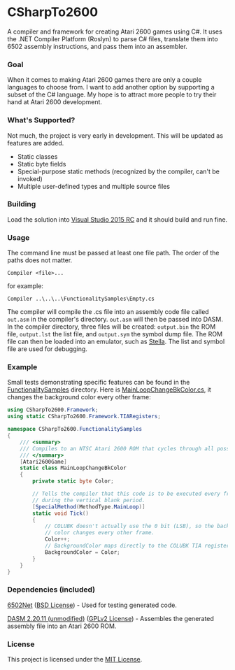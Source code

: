 # CSharpTo2600
A compiler and framework for creating Atari 2600 games using C#. It uses the .NET Compiler Platform (Roslyn) to parse C# files, translate them into 6502 assembly instructions, and pass them into an assembler.
### Goal
When it comes to making Atari 2600 games there are only a couple languages to choose from. I want to add another option by supporting a subset of the C# language. My hope is to attract more people to try their hand at Atari 2600 development.
### What's Supported?
Not much, the project is very early in development. This will be updated as features are added.

* Static classes
 * Static byte fields
 * Special-purpose static methods (recognized by the compiler, can't be invoked)
* Multiple user-defined types and multiple source files

### Building
Load the solution into [Visual Studio 2015 RC](https://www.visualstudio.com/en-us/news/vs2015-vs) and it should build and run fine.
### Usage
The command line must be passed at least one file path. The order of the paths does not matter.

`Compiler <file>...`

for example:

`Compiler ..\..\..\FunctionalitySamples\Empty.cs`

The compiler will compile the .cs file into an assembly code file called `out.asm` in the compiler's directory. `out.asm` will then be passed into DASM. In the compiler directory, three files will be created: `output.bin` the ROM file, `output.lst` the list file, and `output.sym` the symbol dump file. The ROM file can then be loaded into an emulator, such as [Stella](http://stella.sourceforge.net/). The list and symbol file are used for debugging.
### Example
Small tests demonstrating specific features can be found in the [FunctionalitySamples](./FunctionalitySamples) directory. Here is [MainLoopChangeBkColor.cs](./FunctionalitySamples/MainLoopChangeBkColor.cs), it changes the background color every other frame:
```c#
using CSharpTo2600.Framework;
using static CSharpTo2600.Framework.TIARegisters;

namespace CSharpTo2600.FunctionalitySamples
{
    /// <summary>
    /// Compiles to an NTSC Atari 2600 ROM that cycles through all possible background colors.
    /// </summary>
    [Atari2600Game]
    static class MainLoopChangeBkColor
    {
        private static byte Color;

        // Tells the compiler that this code is to be executed every frame
        // during the vertical blank period.
        [SpecialMethod(MethodType.MainLoop)]
        static void Tick()
        {
            // COLUBK doesn't actually use the 0 bit (LSB), so the background
            // color changes every other frame.
            Color++;
            // BackgroundColor maps directly to the COLUBK TIA register.
            BackgroundColor = Color;
        }
    }
}
```
### Dependencies (included)
[6502Net](https://github.com/aaronmell/6502Net) ([BSD License](./Dependencies/6502Net/LICENSE)) - Used for testing generated code.

[DASM 2.20.11 (unmodified)](http://dasm-dillon.sourceforge.net/) ([GPLv2 License](./Dependencies/DASM/COPYING)) - Assembles the generated assembly file into an Atari 2600 ROM.

### License
This project is licensed under the [MIT License](./LICENSE.txt).
